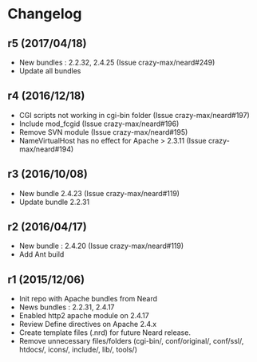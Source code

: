# Changelog

## r5 (2017/04/18)

* New bundles : 2.2.32, 2.4.25 (Issue crazy-max/neard#249)
* Update all bundles

## r4 (2016/12/18)

* CGI scripts not working in cgi-bin folder (Issue crazy-max/neard#197)
* Include mod_fcgid (Issue crazy-max/neard#196)
* Remove SVN module (Issue crazy-max/neard#195)
* NameVirtualHost has no effect for Apache > 2.3.11 (Issue crazy-max/neard#194)

## r3 (2016/10/08)

* New bundle 2.4.23 (Issue crazy-max/neard#119)
* Update bundle 2.2.31

## r2 (2016/04/17)

* New bundle : 2.4.20 (Issue crazy-max/neard#119)
* Add Ant build

## r1 (2015/12/06)

* Init repo with Apache bundles from Neard
* News bundles : 2.2.31, 2.4.17
* Enabled http2 apache module on 2.4.17
* Review Define directives on Apache 2.4.x
* Create template files (.nrd) for future Neard release.
* Remove unnecessary files/folders (cgi-bin/, conf/original/, conf/ssl/, htdocs/, icons/, include/, lib/, tools/)
